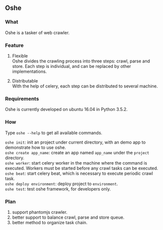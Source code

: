 ## Oshe

### What
Oshe is a tasker of web crawler.

### Feature
1. Flexible  
Oshe divides the crawling process into three steps: crawl, parse and store.
Each step is individual, and can be replaced by other implementations.

2. Distributable  
With the help of celery, each step can be distributed to several machine.

### Requirements
Oshe is currently developed on ubuntu 16.04 in Python 3.5.2.

### How
Type `oshe --help` to get all available commands.

`oshe init`: init an project under current directory, with an demo app to demonstrate how to use oshe.  
`oshe create app_name`: create an app named `app_name` under the `project` directory.  
`oshe worker`: start celery worker in the machine where the command is executed. Workers must be started before any
crawl tasks can be executed.  
`oshe beat`: start celery beat, which is necessary to execute periodic crawl task.  
`oshe deploy environment`: deploy project to `environment`.  
`oshe test`: test oshe framework, for developers only.  

### Plan
1. support phantomjs crawler.  
2. better support to balance crawl, parse and store queue.  
3. better method to organize task chain.  
